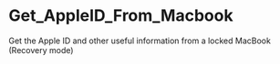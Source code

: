 # Get_AppleID_From_Macbook
Get the Apple ID and other useful information from a locked MacBook (Recovery mode)
